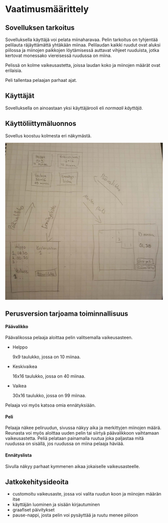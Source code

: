# Vaatimusmäärittely
## Sovelluksen tarkoitus
Sovelluksella käyttäjä voi pelata miinaharavaa. Pelin tarkoitus on tyhjentää pelilauta räjäyttämättä yhtäkään miinaa. Pelilaudan kaikki ruudut ovat aluksi piilossa ja miinojen paikkojen löytämisessä auttavat vihjeet ruuduista, jotka kertovat monessako viereisessä ruudussa on miina. 

Pelissä on kolme vaikeusastetta, joissa laudan koko ja miinojen määrät ovat erilaisia.

Peli tallentaa pelaajan parhaat ajat.
## Käyttäjät
Sovelluksella on ainoastaan yksi käyttäjärooli eli *normaali käyttäjä*.
## Käyttöliittymäluonnos
Sovellus koostuu kolmesta eri näkymästä.

![alt text](https://github.com/karoliinaemilia/otm-harjoitustyo/blob/master/Miinaharava/dokumentaatio/kuvat/kayttoliittymadraft.jpg)
## Perusversion tarjoama toiminnallisuus
#### Päävalikko
Päävalikossa pelaaja aloittaa pelin valitsemalla vaikeusasteen. 
* Helppo

    9x9 taulukko, jossa on 10 miinaa.
* Keskivaikea

    16x16 taulukko, jossa on 40 miinaa.
* Vaikea

    30x16 taulukko, jossa on 99 miinaa.
    
Pelaaja voi myös katsoa omia ennätyksiään.
#### Peli
Pelaaja näkee peliruudun, sivussa näkyy aika ja merkittyjen miinojen määrä. Reunasta voi myös aloittaa uuden pelin tai siirtyä päävalikkoon vaihtamaan vaikeusastetta. Peliä pelataan painamalla ruutua joka paljastaa mitä ruudussa on sisällä, jos ruudussa on miina pelaaja häviää. 
#### Ennätyslista
Sivulla näkyy parhaat kymmenen aikaa jokaiselle vaikeusasteelle.
## Jatkokehitysideoita
* customoitu vaikeusaste, jossa voi valita ruudun koon ja miinojen määrän itse
* käyttäjän luominen ja sisään kirjautuminen
* graafiset päivitykset
* pause-nappi, josta pelin voi pysäyttää ja ruutu menee piiloon


